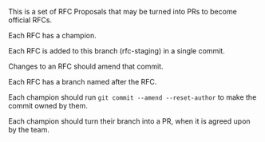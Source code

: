 This is a set of RFC Proposals that may be turned into PRs to become official RFCs.

Each RFC has a champion.

Each RFC is added to this branch (rfc-staging) in a single commit.

Changes to an RFC should amend that commit.

Each RFC has a branch named after the RFC.

Each champion should run `git commit --amend --reset-author` to make the commit owned by them.

Each champion should turn their branch into a PR, when it is agreed upon by the team.
